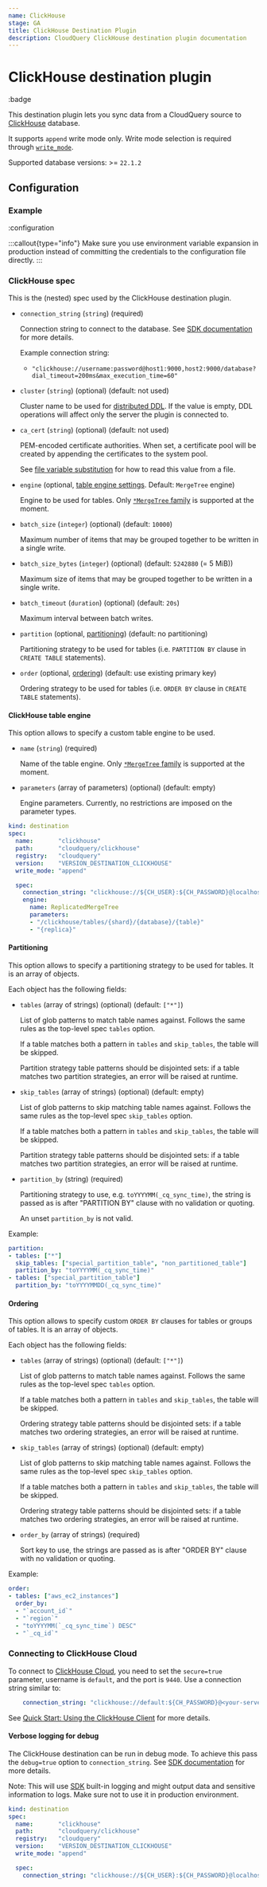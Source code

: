 ```yaml
---
name: ClickHouse
stage: GA
title: ClickHouse Destination Plugin
description: CloudQuery ClickHouse destination plugin documentation
---
```

# ClickHouse destination plugin

:badge

This destination plugin lets you sync data from a CloudQuery source to [ClickHouse](https://clickhouse.com/) database.

It supports `append` write mode only.
Write mode selection is required through [`write_mode`](/docs/reference/destination-spec#write_mode).

Supported database versions: >= `22.1.2`

## Configuration

### Example

:configuration

:::callout{type="info"}
Make sure you use environment variable expansion in production instead of committing the credentials to the configuration file directly.
:::

### ClickHouse spec

This is the (nested) spec used by the ClickHouse destination plugin.

- `connection_string` (`string`) (required)

  Connection string to connect to the database.
  See [SDK documentation](https://github.com/ClickHouse/clickhouse-go#dsn) for more details.

  Example connection string:

  - `"clickhouse://username:password@host1:9000,host2:9000/database?dial_timeout=200ms&max_execution_time=60"`

- `cluster` (`string`) (optional) (default: not used)

  Cluster name to be used for [distributed DDL](https://clickhouse.com/docs/en/sql-reference/distributed-ddl).
  If the value is empty, DDL operations will affect only the server the plugin is connected to.

- `ca_cert` (`string`) (optional) (default: not used)

  PEM-encoded certificate authorities.
  When set, a certificate pool will be created by appending the certificates to the system pool.

  See [file variable substitution](/docs/advanced-topics/environment-variable-substitution#file-variable-substitution-example)
  for how to read this value from a file.

- `engine` (optional, [table engine settings](#clickhouse-table-engine). Default: `MergeTree` engine)

  Engine to be used for tables.
  Only [`*MergeTree` family](https://clickhouse.com/docs/en/engines/table-engines/mergetree-family) is supported at the moment.

- `batch_size` (`integer`) (optional) (default: `10000`)

  Maximum number of items that may be grouped together to be written in a single write.

- `batch_size_bytes` (`integer`) (optional) (default: `5242880` (= 5 MiB))

  Maximum size of items that may be grouped together to be written in a single write.

- `batch_timeout` (`duration`) (optional) (default: `20s`)

  Maximum interval between batch writes.

- `partition` (optional, [partitioning](#partitioning)) (default: no partitioning)

  Partitioning strategy to be used for tables (i.e. `PARTITION BY` clause in `CREATE TABLE` statements).

- `order` (optional, [ordering](#ordering)) (default: use existing primary key)

  Ordering strategy to be used for tables (i.e. `ORDER BY` clause in `CREATE TABLE` statements).

#### ClickHouse table engine

This option allows to specify a custom table engine to be used.

- `name` (`string`) (required)

  Name of the table engine.
  Only [`*MergeTree` family](https://clickhouse.com/docs/en/engines/table-engines/mergetree-family) is supported at the moment.

- `parameters` (array of parameters) (optional) (default: empty)

  Engine parameters.
  Currently, no restrictions are imposed on the parameter types.

```yaml copy
kind: destination
spec:
  name:       "clickhouse"
  path:       "cloudquery/clickhouse"
  registry:   "cloudquery"
  version:    "VERSION_DESTINATION_CLICKHOUSE"
  write_mode: "append"

  spec:
    connection_string: "clickhouse://${CH_USER}:${CH_PASSWORD}@localhost:9000/${CH_DATABASE}"
    engine:
      name: ReplicatedMergeTree
      parameters:
      - "/clickhouse/tables/{shard}/{database}/{table}"
      - "{replica}"
```

#### Partitioning

This option allows to specify a partitioning strategy to be used for tables. It is an array of objects.

Each object has the following fields:

- `tables` (array of strings) (optional) (default: `["*"]`)

  List of glob patterns to match table names against. Follows the same rules as the top-level spec `tables` option.

  If a table matches both a pattern in `tables` and `skip_tables`, the table will be skipped.

  Partition strategy table patterns should be disjointed sets: if a table matches two partition strategies, an error will be raised at runtime.

- `skip_tables` (array of strings) (optional) (default: empty)

  List of glob patterns to skip matching table names against. Follows the same rules as the top-level spec `skip_tables` option.

  If a table matches both a pattern in `tables` and `skip_tables`, the table will be skipped.

  Partition strategy table patterns should be disjointed sets: if a table matches two partition strategies, an error will be raised at runtime.

- `partition_by` (string) (required)

  Partitioning strategy to use, e.g. `toYYYYMM(_cq_sync_time)`, the string is passed as is after "PARTITION BY" clause with no validation or quoting.

  An unset `partition_by` is not valid.

Example:

```yaml copy
partition:
- tables: ["*"]
  skip_tables: ["special_partition_table", "non_partitioned_table"]
  partition_by: "toYYYYMM(_cq_sync_time)"
- tables: ["special_partition_table"]
  partition_by: "toYYYYMMDD(_cq_sync_time)"
```

#### Ordering

This option allows to specify custom `ORDER BY` clauses for tables or groups of tables. It is an array of objects.

Each object has the following fields:

- `tables` (array of strings) (optional) (default: `["*"]`)

  List of glob patterns to match table names against. Follows the same rules as the top-level spec `tables` option.

  If a table matches both a pattern in `tables` and `skip_tables`, the table will be skipped.

  Ordering strategy table patterns should be disjointed sets: if a table matches two ordering strategies, an error will be raised at runtime.

- `skip_tables` (array of strings) (optional) (default: empty)

  List of glob patterns to skip matching table names against. Follows the same rules as the top-level spec `skip_tables` option.

  If a table matches both a pattern in `tables` and `skip_tables`, the table will be skipped.

  Ordering strategy table patterns should be disjointed sets: if a table matches two ordering strategies, an error will be raised at runtime.

- `order_by` (array of strings) (required)

  Sort key to use, the strings are passed as is after "ORDER BY" clause with no validation or quoting.

Example:

```yaml copy
order:
- tables: ["aws_ec2_instances"]
  order_by:
  - "`account_id`"
  - "`region`"
  - "toYYYYMM(`_cq_sync_time`) DESC"
  - "`_cq_id`"
```

### Connecting to ClickHouse Cloud

To connect to [ClickHouse Cloud](https://clickhouse.com/cloud), you need to set the `secure=true` parameter, username is `default`, and the port is `9440`. Use a connection string similar to:

```yaml copy
    connection_string: "clickhouse://default:${CH_PASSWORD}@<your-server-id>.<region>.<provider>.clickhouse.cloud:9440/${CH_DATABASE}?secure=true"
```

See [Quick Start: Using the ClickHouse Client](https://clickhouse.com/docs/en/cloud-quick-start#5-using-the-clickhouse-client) for more details.

#### Verbose logging for debug

The ClickHouse destination can be run in debug mode.
To achieve this pass the `debug=true` option to `connection_string`.
See [SDK documentation](https://github.com/ClickHouse/clickhouse-go#dsn) for more details.

Note: This will use [SDK](https://github.com/ClickHouse/clickhouse-go) built-in logging
and might output data and sensitive information to logs.
Make sure not to use it in production environment.

```yaml copy
kind: destination
spec:
  name:       "clickhouse"
  path:       "cloudquery/clickhouse"
  registry:   "cloudquery"
  version:    "VERSION_DESTINATION_CLICKHOUSE"
  write_mode: "append"

  spec:
    connection_string: "clickhouse://${CH_USER}:${CH_PASSWORD}@localhost:9000/${CH_DATABASE}?debug=true"
```